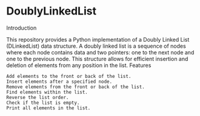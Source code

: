 # DoublyLinkedList

Introduction

This repository provides a Python implementation of a Doubly Linked List (DLinkedList) data structure. A doubly linked list is a sequence of nodes where each node contains data and two pointers: one to the next node and one to the previous node. This structure allows for efficient insertion and deletion of elements from any position in the list.
Features

    Add elements to the front or back of the list.
    Insert elements after a specified node.
    Remove elements from the front or back of the list.
    Find elements within the list.
    Reverse the list order.
    Check if the list is empty.
    Print all elements in the list.
